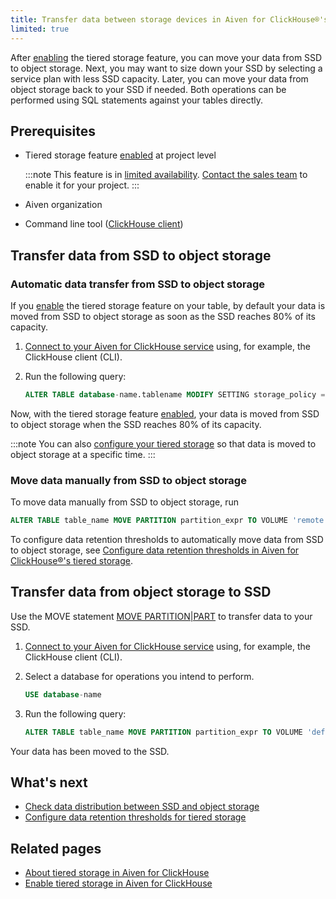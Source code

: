 ```yaml
---
title: Transfer data between storage devices in Aiven for ClickHouse®'s tiered storage
limited: true
---
```


After [enabling](/docs/products/clickhouse/howto/enable-tiered-storage) the tiered storage feature, you can move your data from SSD to object storage. Next, you may want to size down your SSD by selecting a service plan with less SSD capacity. Later, you can move your data from object storage back to your SSD if needed. Both operations can be performed using SQL statements against your tables directly.

## Prerequisites

-   Tiered storage feature
    [enabled](/docs/products/clickhouse/howto/enable-tiered-storage) at project level

    :::note
    This feature is in [limited availability](/docs/platform/concepts/beta_services).
    [Contact the sales team](mailto:sales@aiven.io) to enable it for your project.
    :::

-   Aiven organization
-   Command line tool
    ([ClickHouse client](/docs/products/clickhouse/howto/connect-with-clickhouse-cli))

## Transfer data from SSD to object storage

### Automatic data transfer from SSD to object storage

If you
[enable](/docs/products/clickhouse/howto/enable-tiered-storage) the tiered storage feature
on your table, by default your
data is moved from SSD to object storage as soon as the SSD reaches 80%
of its capacity.

1.  [Connect to your Aiven for ClickHouse service](/docs/products/clickhouse/howto/list-connect-to-service)
    using, for example, the ClickHouse client (CLI).

1.  Run the following query:

    ```sql
    ALTER TABLE database-name.tablename MODIFY SETTING storage_policy = 'tiered'
    ```

Now, with the tiered storage feature
[enabled](/docs/products/clickhouse/howto/enable-tiered-storage), your data is moved from
SSD to object storage when the SSD reaches 80% of its capacity.

:::note
You can also
[configure your tiered storage](/docs/products/clickhouse/howto/configure-tiered-storage)
so that data is moved to object storage at a specific time.
:::

### Move data manually from SSD to object storage

To move data manually from SSD to object storage, run

```sql
ALTER TABLE table_name MOVE PARTITION partition_expr TO VOLUME 'remote'
```

To configure data retention thresholds to automatically move data from SSD to object
storage, see
[Configure data retention thresholds in Aiven for ClickHouse®'s tiered storage](/docs/products/clickhouse/howto/configure-tiered-storage).

## Transfer data from object storage to SSD

Use the MOVE statement
[MOVE PARTITION\|PART](https://clickhouse.com/docs/en/sql-reference/statements/alter/partition#move-partitionpart)
to transfer data to your SSD.

1.  [Connect to your Aiven for ClickHouse service](/docs/products/clickhouse/howto/list-connect-to-service)
    using, for example, the ClickHouse client (CLI).

1.  Select a database for operations you intend to perform.

    ```sql
    USE database-name
    ```

1.  Run the following query:

    ```sql
    ALTER TABLE table_name MOVE PARTITION partition_expr TO VOLUME 'default'
    ```

Your data has been moved to the SSD.

## What's next

-   [Check data distribution between SSD and object storage](/docs/products/clickhouse/howto/check-data-tiered-storage)
-   [Configure data retention thresholds for tiered storage](/docs/products/clickhouse/howto/configure-tiered-storage)

## Related pages

-   [About tiered storage in Aiven for ClickHouse](/docs/products/clickhouse/concepts/clickhouse-tiered-storage)
-   [Enable tiered storage in Aiven for ClickHouse](/docs/products/clickhouse/howto/enable-tiered-storage)
